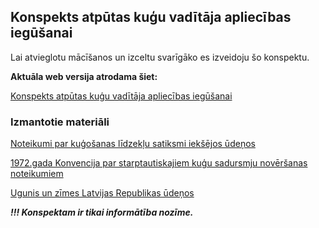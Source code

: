 ## Konspekts atpūtas kuģu vadītāja apliecības iegūšanai

Lai atvieglotu mācīšanos un izceltu svarīgāko es izveidoju šo konspektu.

**Aktuāla web versija atrodama šiet:**

[Konspekts atpūtas kuģu vadītāja apliecības iegūšanai](https://mixislv.github.io/kugosanas-noteikumi/)


### Izmantotie materiāli
[Noteikumi par kuģošanas līdzekļu satiksmi iekšējos ūdeņos](https://likumi.lv/ta/id/280190-noteikumi-par-kugosanas-lidzeklu-satiksmi-ieksejos-udenos)

[1972.gada Konvencija par starptautiskajiem kuģu sadursmju novēršanas noteikumiem](https://likumi.lv/ta/lv/starptautiskie-ligumi/id/1069)

[Ugunis un zīmes Latvijas Republikas ūdeņos](https://www.lja.lv/sites/default/files/page_attachments/list_of_atons_6izd_aprilis.pdf)


_**!!! Konspektam ir tikai informātība nozīme.**_



